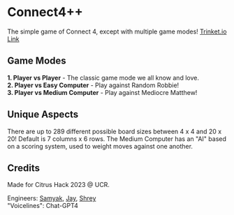 # Connect4++
The simple game of Connect 4, except with multiple game modes!
[Trinket.io Link](https://skaka008-ucr-edu.trinket.io/sites/connect4plusplus)

## Game Modes

**1. Player vs Player** - The classic game mode we all know and love.<br>
**2. Player vs Easy Computer** - Play against Random Robbie!<br>
**3. Player vs Medium Computer** - Play against Mediocre Matthew!<br>

## Unique Aspects
There are up to 289 different possible board sizes between 4 x 4 and 20 x 20! Default is 7 columns x 6 rows.
The Medium Computer has an "AI" based on a scoring system, used to weight moves against one another.


## Credits
Made for Citrus Hack 2023 @ UCR.

Engineers: [Samyak](https://github.com/therealsamyak/), [Jay](https://github.com/depthcharge78/), [Shrey](https://github.com/ShreyGK6/)<br>
"Voicelines": Chat-GPT4
